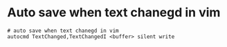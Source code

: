 # Auto save when text chanegd in vim


```
# auto save when text chanegd in vim
autocmd TextChanged,TextChangedI <buffer> silent write
```

